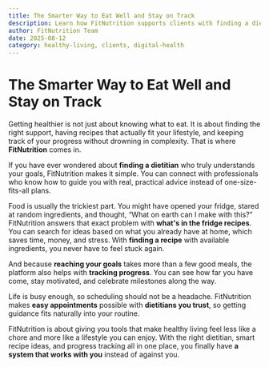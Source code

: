 ```yaml
---
title: The Smarter Way to Eat Well and Stay on Track
description: Learn how FitNutrition supports clients with finding a dietitian, fridge-friendly recipes, progress tracking, and easy appointments.
author: FitNutrition Team
date: 2025-08-12
category: healthy-living, clients, digital-health
---
```

# The Smarter Way to Eat Well and Stay on Track

Getting healthier is not just about knowing what to eat. It is about finding the right support, having recipes that actually fit your lifestyle, and keeping track of your progress without drowning in complexity. That is where **FitNutrition** comes in.

If you have ever wondered about **finding a dietitian** who truly understands your goals, FitNutrition makes it simple. You can connect with professionals who know how to guide you with real, practical advice instead of one-size-fits-all plans.

Food is usually the trickiest part. You might have opened your fridge, stared at random ingredients, and thought, “What on earth can I make with this?” FitNutrition answers that exact problem with **what's in the fridge recipes**. You can search for ideas based on what you already have at home, which saves time, money, and stress. With **finding a recipe** with available ingredients, you never have to feel stuck again.

And because **reaching your goals** takes more than a few good meals, the platform also helps with **tracking progress**. You can see how far you have come, stay motivated, and celebrate milestones along the way.

Life is busy enough, so scheduling should not be a headache. FitNutrition makes **easy appointments** possible with **dietitians you trust**, so getting guidance fits naturally into your routine.

FitNutrition is about giving you tools that make healthy living feel less like a chore and more like a lifestyle you can enjoy. With the right dietitian, smart recipe ideas, and progress tracking all in one place, you finally have **a system that works with you** instead of against you.
